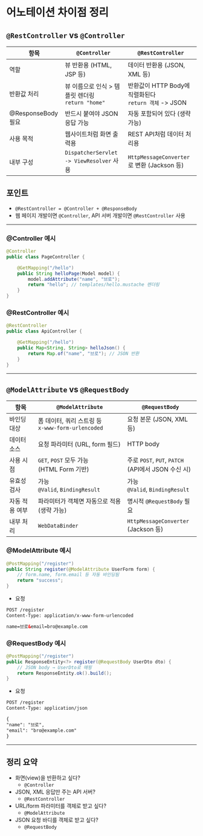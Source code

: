 # 어노테이션 차이점 정리

## `@RestController` vs `@Controller`
| 항목 | `@Controller` | `@RestController` |
| --- | --- | --- |
| 역할 | 뷰 반환용 (HTML, JSP 등) | 데이터 반환용 (JSON, XML 등) |
| 반환값 처리 | 뷰 이름으로 인식 > 템플릿 렌더링<br>`return "home"` | 반환값이 HTTP Body에 직렬화된다<br>`return 객체` -> JSON |
| @ResponseBody 필요 | 반드시 붙여야 JSON 응답 가능 | 자동 포함되어 있다 (생략 가능) |
| 사용 목적 | 웹사이트처럼 화면 출력용 | REST API처럼 데이터 처리용 |
| 내부 구성 | `DispatcherServlet -> ViewResolver` 사용 | `HttpMessageConverter`로 변환 (Jackson 등) |

## 포인트
+ `@RestController = @Controller + @ResponseBody`
+ 웹 페이지 개발이면 `@Controller`, API 서버 개발이면 `@RestController` 사용

---

### @Controller 예시
```java
@Controller
public class PageController {

    @GetMapping("/hello")
    public String helloPage(Model model) {
        model.addAttribute("name", "브로");
        return "hello"; // templates/hello.mustache 렌더링
    }
}
```

### @RestController 예시
```java
@RestController
public class ApiController {

    @GetMapping("/hello")
    public Map<String, String> helloJson() {
        return Map.of("name", "브로"); // JSON 반환
    }
}
```

---

## `@ModelAttribute` vs `@RequestBody`
| 항목 | `@ModelAttribute` | `@RequestBody` |
| --- | --- | --- |
| 바인딩 대상 | 폼 데이터, 쿼리 스트링 등<br>`x-www-form-urlencoded` | 요청 본문 (JSON, XML 등) |
| 데이터 소스 | 요청 파라미터 (URL, form 필드) | HTTP body |
| 사용 시점 | `GET`, `POST` 모두 가능<br>(HTML Form 기반) | 주로 `POST`, `PUT`, `PATCH`<br>(API에서 JSON 수신 시) |
| 유효성 검사 | 가능<br>`@Valid`, `BindingResult` | 가능<br>`@Valid`, `BindingResult` |
| 자동 적용 여부 | 파라미터가 객체면 자동으로 적용 (생략 가능) | 명시적 `@RequestBody` 필요 |
| 내부 처리 | `WebDataBinder` | `HttpMessageConverter`<br> (Jackson 등) |

### @ModelAttribute 예시
```java
@PostMapping("/register")
public String register(@ModelAttribute UserForm form) {
    // form.name, form.email 등 자동 바인딩됨
    return "success";
}
```
+ 요청
```html
POST /register
Content-Type: application/x-www-form-urlencoded

name=브로&email=bro@example.com
```

### @RequestBody 예시
```java
@PostMapping("/register")
public ResponseEntity<?> register(@RequestBody UserDto dto) {
    // JSON body → UserDto로 매핑
    return ResponseEntity.ok().build();
}
```
+ 요청
```html
POST /register
Content-Type: application/json

{
"name": "브로",
"email": "bro@example.com"
}
```

---

## 정리 요약
+ 화면(view)을 반환하고 싶다?
  + `@Controller`
+ JSON, XML 응답만 주는 API 서버?
  + `@RestController`
+ URL/form 파라미터를 객체로 받고 싶다?
  + `@ModelAttribute`
+ JSON 요청 바디를 객체로 받고 싶다?
  + `@RequestBody`